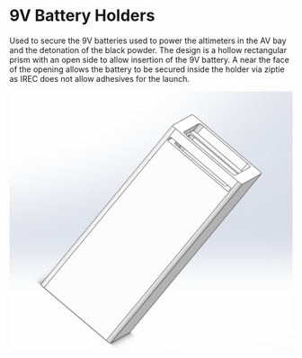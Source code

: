 # 9V Battery Holders

Used to secure the 9V batteries used to power the altimeters in the AV bay and the detonation of the black powder. The design is a hollow rectangular prism with an open side to allow insertion of the 9V battery. A near the face of the opening allows the battery to be secured inside the holder via ziptie as IREC does not allow adhesives for the launch.

![9V Battery Holder CAD](../../.gitbook/assets/image%20%2821%29.png)

